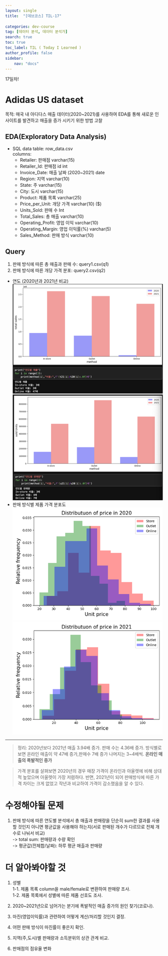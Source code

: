 ```yaml
---
layout: single
title:  "[데브코스] TIL-17"

categories: dev-course
tag: [데이터 분석, 데이터 분석가]
search: true
toc: true
toc_label: TIL ( Today I Learned )
author_profile: false
sidebar:
    nav: "docs"
---
```

17일차!  

# Adidas US dataset 
목적: 매국 내 아디다스 매출 데이터(2020~2021)를 사용하여 EDA를 통해 새로운 인사이트를 발견하고 매출을 증가 시키기 위한 방법 고찰

## EDA(Exploratory Data Analysis)

- SQL data
table: row_data.csv  
columns:
  - Retailer: 판매점 varchar(15)
  - Retailer_Id: 판매점 id int
  - Invoice_Date: 매출 날짜 (2020~2021) date
  - Region: 지역 varchar(10)
  - State: 주 varchar(15)
  - City: 도시 varchar(15)
  - Product: 제품 목록 varchar(25)
  - Price_per_Unit: 개당 가격 varchar(10) ($)
  - Units_Sold: 판매 수 Int
  - Total_Sales: 총 매출 varchar(10)
  - Operating_Profit: 영업 이익 varchar(10)
  - Operating_Margin: 영업 이익률(%) varchar(5)
  - Sales_Method: 판매 방식 varchar(10)

## Query
1. 판매 방식에 따른 총 매출과 판매 수: query1.csv(q1)
2. 판매 방식에 따른 개당 가격 분포: query2.csv(q2)

- 연도 (2020년과 2021년 비교)  
![판매 방식별 매출량](/assets/images/adidas_method1.png)
![판매 방식별 판매수](/assets/images/adidas_method2.png)
- 판매 방식별 제품 가격 분포도
![2020](/assets/images/dist_2020.png)
![2021](/assets/images/dist_2021.png)
---
> 정리: 2020년보다 2021년 매출 3.94배 증가.
판매 수는 4.36배 증가.
>방식별로 보면 온라인 매출이 약 47배 증가,판매수 7배 증가 나머지는 3~4배씩.
**온라인 매출의 폭발적인 증가**

> 가격 분포를 살펴보면 2020년의 경우 매장 가격이 온라인과 아울렛에 비해 상대적 높았으며 아울렛이 가장 저렴하다. 반면, 2021년이 되어 판매방식에 따른 가격 차이는 크게 없었고 작년과 비교하여 가격이 감소했음을 알 수 있다.

# 수정해야될 문제
1. 판매 방식에 따른 연도별 분석에서 총 매출과 판매량을 단순히 sum한 결과를 사용할 것인지 아니면 평균값을 사용해야 하는지(서로 판매된 개수가 다르므로 전체 개수로 나눠서 비교)  
  -> total sum: 판매량과 수량 확인  
  -> 평균값(전체합/날짜): 하루 평균 매출과 판매량


# 더 알아봐야할 것  
1. 성별  
  1-1. 제품 목록 column을 male/female로 변환하여 판매량 조사.  
  1-2. 제품 목록에서 성별에 따른 제품 선호도 조사.  

2. 2020~2021년으로 넘어가는 분기에 폭발적인 매출 증가의 원인 찾기(코로나).  
3. 마진(영업이익률)과 관련하여 어떻게 계산/처리할 것인지 결정.  
4. 어떤 판매 방식이 마진률이 좋은지 확인.  
5. 지역(주,도시)별 판매량과 소득분위의 상관 관계 비교.
6. 판매점의 점유율 변화